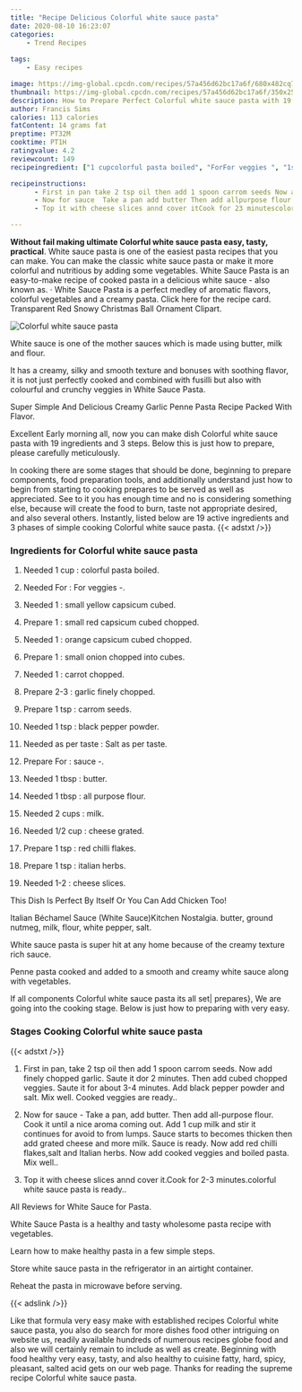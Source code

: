 ```yaml
---
title: "Recipe Delicious Colorful white sauce pasta"
date: 2020-08-10 16:23:07
categories:
    - Trend Recipes
    
tags:
    - Easy recipes

image: https://img-global.cpcdn.com/recipes/57a456d62bc17a6f/680x482cq70/colorful-white-sauce-pasta-recipe-main-photo.jpg
thumbnail: https://img-global.cpcdn.com/recipes/57a456d62bc17a6f/350x250cq70/colorful-white-sauce-pasta-recipe-main-photo.jpg
description: How to Prepare Perfect Colorful white sauce pasta with 19 ingredients and 3 stages of easy cooking.
author: Francis Sims
calories: 113 calories
fatContent: 14 grams fat
preptime: PT32M
cooktime: PT1H
ratingvalue: 4.2
reviewcount: 149
recipeingredient: ["1 cupcolorful pasta boiled", "ForFor veggies ", "1small yellow capsicum cubed", "1small red capsicum cubed chopped", "1orange capsicum cubed chopped", "1small onion chopped into cubes", "1carrot chopped", "2-3garlic finely chopped", "1 tspcarrom seeds", "1 tspblack pepper powder", "as per tasteSalt as per taste", "Forsauce ", "1 tbspbutter", "1 tbspall purpose flour", "2 cupsmilk", "1/2 cupcheese grated", "1 tspred chilli flakes", "1 tspitalian herbs", "1-2cheese slices"]

recipeinstructions: 
      - First in pan take 2 tsp oil then add 1 spoon carrom seeds Now add finely chopped garlic Saute it dor 2 minutes Then add cubed chopped veggies Saute it for about 34 minutes Add black pepper powder and salt Mix well Cooked veggies are ready 
      - Now for sauce  Take a pan add butter Then add allpurpose flour Cook it until a nice aroma coming out Add 1 cup milk and stir it continues for avoid to from lumps Sauce starts to becomes thicken then add grated cheese and more milk Sauce is ready Now add red chilli flakessalt and Italian herbs Now add cooked veggies and boiled pasta Mix well 
      - Top it with cheese slices annd cover itCook for 23 minutescolorful white sauce pasta is ready

---
```




**Without fail making ultimate Colorful white sauce pasta easy, tasty, practical**. White sauce pasta is one of the easiest pasta recipes that you can make. You can make the classic white sauce pasta or make it more colorful and nutritious by adding some vegetables. White Sauce Pasta is an easy-to-make recipe of cooked pasta in a delicious white sauce - also known as. · White Sauce Pasta is a perfect medley of aromatic flavors, colorful vegetables and a creamy pasta. Click here for the recipe card. Transparent Red Snowy Christmas Ball Ornament Clipart.


![Colorful white sauce pasta](https://img-global.cpcdn.com/recipes/57a456d62bc17a6f/680x482cq70/colorful-white-sauce-pasta-recipe-main-photo.jpg "Colorful white sauce pasta")



White sauce is one of the mother sauces which is made using butter, milk and flour.

It has a creamy, silky and smooth texture and bonuses with soothing flavor, it is not just perfectly cooked and combined with fusilli but also with colourful and crunchy veggies in White Sauce Pasta.

Super Simple And Delicious Creamy Garlic Penne Pasta Recipe Packed With Flavor.


Excellent Early morning all, now you can make dish Colorful white sauce pasta with 19 ingredients and 3 steps. Below this is just how to prepare, please carefully meticulously.

In cooking there are some stages that should be done, beginning to prepare components, food preparation tools, and additionally understand just how to begin from starting to cooking prepares to be served as well as appreciated. See to it you has enough time and no is considering something else, because will create the food to burn, taste not appropriate desired, and also several others. Instantly, listed below are 19 active ingredients and 3 phases of simple cooking Colorful white sauce pasta.
{{< adstxt />}}

### Ingredients for Colorful white sauce pasta


1. Needed 1 cup : colorful pasta boiled.

1. Needed For : For veggies -.

1. Needed 1 : small yellow capsicum cubed.

1. Prepare 1 : small red capsicum cubed chopped.

1. Needed 1 : orange capsicum cubed chopped.

1. Prepare 1 : small onion chopped into cubes.

1. Needed 1 : carrot chopped.

1. Prepare 2-3 : garlic finely chopped.

1. Prepare 1 tsp : carrom seeds.

1. Needed 1 tsp : black pepper powder.

1. Needed as per taste : Salt as per taste.

1. Prepare For : sauce -.

1. Needed 1 tbsp : butter.

1. Needed 1 tbsp : all purpose flour.

1. Needed 2 cups : milk.

1. Needed 1/2 cup : cheese grated.

1. Prepare 1 tsp : red chilli flakes.

1. Prepare 1 tsp : italian herbs.

1. Needed 1-2 : cheese slices.


This Dish Is Perfect By Itself Or You Can Add Chicken Too!

Italian Béchamel Sauce (White Sauce)Kitchen Nostalgia. butter, ground nutmeg, milk, flour, white pepper, salt.

White sauce pasta is super hit at any home because of the creamy texture rich sauce.

Penne pasta cooked and added to a smooth and creamy white sauce along with vegetables.


If all components Colorful white sauce pasta its all set| prepares}, We are going into the cooking stage. Below is just how to preparing with very easy.

### Stages Cooking Colorful white sauce pasta

{{< adstxt />}}


1. First in pan, take 2 tsp oil then add 1 spoon carrom seeds. Now add finely chopped garlic. Saute it dor 2 minutes. Then add cubed chopped veggies. Saute it for about 3-4 minutes. Add black pepper powder and salt. Mix well. Cooked veggies are ready..



1. Now for sauce - Take a pan, add butter. Then add all-purpose flour. Cook it until a nice aroma coming out. Add 1 cup milk and stir it continues for avoid to from lumps. Sauce starts to becomes thicken then add grated cheese and more milk. Sauce is ready. Now add red chilli flakes,salt and Italian herbs. Now add cooked veggies and boiled pasta. Mix well..



1. Top it with cheese slices annd cover it.Cook for 2-3 minutes.colorful white sauce pasta is ready..




All Reviews for White Sauce for Pasta.

White Sauce Pasta is a healthy and tasty wholesome pasta recipe with vegetables.

Learn how to make healthy pasta in a few simple steps.

Store white sauce pasta in the refrigerator in an airtight container.

Reheat the pasta in microwave before serving.


{{< adslink />}}

Like that formula very easy make with established recipes Colorful white sauce pasta, you also do search for more dishes food other intriguing on website us, readily available hundreds of numerous recipes globe food and also we will certainly remain to include as well as create. Beginning with food healthy very easy, tasty, and also healthy to cuisine fatty, hard, spicy, pleasant, salted acid gets on our web page. Thanks for reading the supreme recipe Colorful white sauce pasta.
